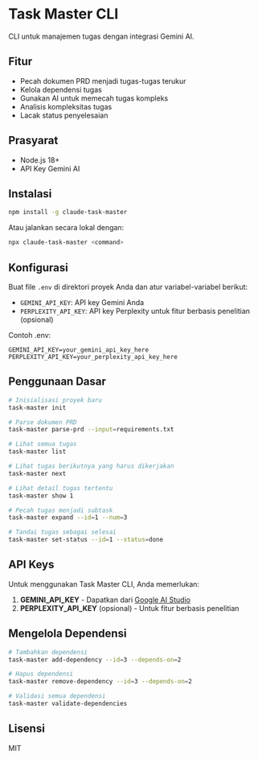 # Task Master CLI

CLI untuk manajemen tugas dengan integrasi Gemini AI.

## Fitur

- Pecah dokumen PRD menjadi tugas-tugas terukur
- Kelola dependensi tugas
- Gunakan AI untuk memecah tugas kompleks
- Analisis kompleksitas tugas
- Lacak status penyelesaian

## Prasyarat

- Node.js 18+
- API Key Gemini AI

## Instalasi

```bash
npm install -g claude-task-master
```

Atau jalankan secara lokal dengan:

```bash
npx claude-task-master <command>
```

## Konfigurasi

Buat file `.env` di direktori proyek Anda dan atur variabel-variabel berikut:

- `GEMINI_API_KEY`: API key Gemini Anda 
- `PERPLEXITY_API_KEY`: API key Perplexity untuk fitur berbasis penelitian (opsional)

Contoh .env:
```
GEMINI_API_KEY=your_gemini_api_key_here
PERPLEXITY_API_KEY=your_perplexity_api_key_here
```

## Penggunaan Dasar

```bash
# Inisialisasi proyek baru
task-master init

# Parse dokumen PRD
task-master parse-prd --input=requirements.txt

# Lihat semua tugas
task-master list

# Lihat tugas berikutnya yang harus dikerjakan
task-master next

# Lihat detail tugas tertentu
task-master show 1

# Pecah tugas menjadi subtask
task-master expand --id=1 --num=3

# Tandai tugas sebagai selesai
task-master set-status --id=1 --status=done
```

## API Keys

Untuk menggunakan Task Master CLI, Anda memerlukan:

1. **GEMINI_API_KEY** - Dapatkan dari [Google AI Studio](https://ai.google.dev/)
2. **PERPLEXITY_API_KEY** (opsional) - Untuk fitur berbasis penelitian

## Mengelola Dependensi

```bash
# Tambahkan dependensi
task-master add-dependency --id=3 --depends-on=2

# Hapus dependensi
task-master remove-dependency --id=3 --depends-on=2

# Validasi semua dependensi
task-master validate-dependencies
```

## Lisensi

MIT
